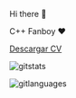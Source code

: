 <!--###
-->


Hi there 👋

C++ Fanboy ❤

<!-- Place this tag where you want the button to render. -->
<a class="github-button" href="https://github.com/buttons/github-buttons/archive/HEAD.zip" data-icon="octicon-download" aria-label="Download buttons/github-buttons on GitHub">Descargar CV</a>

<!-- Place this tag in your head or just before your close body tag. -->
<script async defer src="https://buttons.github.io/buttons.js"></script>

<!--
**Zalcom53/Zalcom53** is a ✨ _special_ ✨ repository because its `README.md` (this file) appears on your GitHub profile.

Here are some ideas to get you started:

- 🔭 I’m currently working on ...
- 🌱 I’m currently learning ...
- 👯 I’m looking to collaborate on ...
- 🤔 I’m looking for help with ...
- 💬 Ask me about ...
- 📫 How to reach me: ...
- 😄 Pronouns: ...
- ⚡ Fun fact: ...
-->

![gitstats](https://github-readme-stats.vercel.app/api?username=Zalcom53&count_private=true&show_icons=true&theme=radical)

![gitlanguages](https://github-readme-stats.vercel.app/api/top-langs/?username=Zalcom53&show_icons=true&theme=radical)
